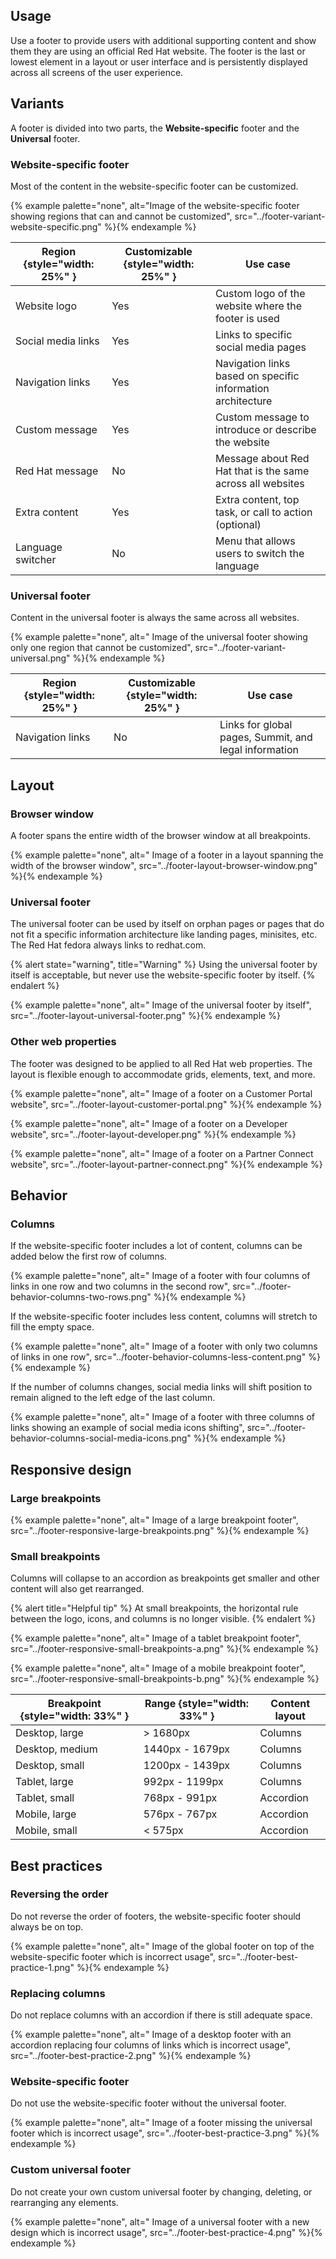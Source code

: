 ## Usage

Use a footer to provide users with additional supporting content and show them 
they are using an official Red Hat website. The footer is the last or lowest 
element in a layout or user interface and is persistently displayed across all 
screens of the user experience.

## Variants

A footer is divided into two parts, the **Website-specific** footer and the 
**Universal** footer.

### Website-specific footer 
Most of the content in the website-specific footer can be customized.

{% example palette="none",
          alt="Image of the website-specific footer showing regions that can and cannot be customized",
          src="../footer-variant-website-specific.png" %}{% endexample %}

| Region {style="width: 25%" } | Customizable {style="width: 25%" } | Use case                                                    |
| ---------------------------- | ---------------------------------- | ----------------------------------------------------------- |
| Website logo                 | Yes                                | Custom logo of the website where the footer is used         |
| Social media links           | Yes                                | Links to specific social media pages                        |
| Navigation links             | Yes                                | Navigation links based on specific information architecture |
| Custom message               | Yes                                | Custom message to introduce or describe the website         |
| Red Hat message              | No                                 | Message about Red Hat that is the same across all websites  |
| Extra content                | Yes                                | Extra content, top task, or call to action (optional)       |
| Language switcher            | No                                 | Menu that allows users to switch the language               |

### Universal footer 
Content in the universal footer is always the same across all websites.

{% example palette="none",
          alt=" Image of the universal footer showing only one region that cannot be customized",
          src="../footer-variant-universal.png" %}{% endexample %}

| Region {style="width: 25%" } | Customizable {style="width: 25%" } | Use case                                              |
| ---------------------------- | ---------------------------------- | ----------------------------------------------------- |
| Navigation links             | No                                 | Links for global pages, Summit, and legal information |

## Layout
### Browser window
A footer spans the entire width of the browser window at all breakpoints.

{% example palette="none",
          alt=" Image of a footer in a layout spanning the width of the browser window",
          src="../footer-layout-browser-window.png" %}{% endexample %}

### Universal footer

The universal footer can be used by itself on orphan pages or pages that do not 
fit a specific information architecture like landing pages, minisites, etc. The 
Red Hat fedora always links to redhat.com.

{% alert state="warning", title="Warning" %}
Using the universal footer by itself is acceptable, but never use the 
website-specific footer by itself.
{% endalert %}

{% example palette="none",
          alt=" Image of the universal footer by itself",
          src="../footer-layout-universal-footer.png" %}{% endexample %}

### Other web properties

The footer was designed to be applied to all Red Hat web properties. The layout 
is flexible enough to accommodate grids, elements, text, and more.

{% example palette="none",
          alt=" Image of a footer on a Customer Portal website",
          src="../footer-layout-customer-portal.png" %}{% endexample %}

{% example palette="none",
          alt=" Image of a footer on a Developer website",
          src="../footer-layout-developer.png" %}{% endexample %}

{% example palette="none",
          alt=" Image of a footer on a Partner Connect website",
          src="../footer-layout-partner-connect.png" %}{% endexample %}

## Behavior

### Columns

If the website-specific footer includes a lot of content, columns can be added 
below the first row of columns.

{% example palette="none",
          alt=" Image of a footer with four columns of links in one row and two columns in the second row",
          src="../footer-behavior-columns-two-rows.png" %}{% endexample %}

If the website-specific footer includes less content, columns will stretch to 
fill the empty space.

{% example palette="none",
          alt=" Image of a footer with only two columns of links in one row",
          src="../footer-behavior-columns-less-content.png" %}{% endexample %}

If the number of columns changes, social media links will shift position to 
remain aligned to the left edge of the last column.

{% example palette="none",
          alt=" Image of a footer with three columns of links showing an example of social media icons shifting",
          src="../footer-behavior-columns-social-media-icons.png" %}{% endexample %}

## Responsive design

### Large breakpoints

{% example palette="none",
          alt=" Image of a large breakpoint footer",
          src="../footer-responsive-large-breakpoints.png" %}{% endexample %}

### Small breakpoints

Columns will collapse to an accordion as breakpoints get smaller and other 
content will also get rearranged.

{% alert title="Helpful tip" %}
At small breakpoints, the horizontal rule between the logo, icons, and columns 
is no longer visible.
{% endalert %}

{% example palette="none",
          alt=" Image of a tablet breakpoint footer",
          src="../footer-responsive-small-breakpoints-a.png" %}{% endexample %}

{% example palette="none",
          alt=" Image of a mobile breakpoint footer",
          src="../footer-responsive-small-breakpoints-b.png" %}{% endexample %}

| Breakpoint {style="width: 33%" } | Range {style="width: 33%" } | Content layout |
| -------------------------------- | --------------------------- | -------------- |
| Desktop, large                   | > 1680px                    | Columns        |
| Desktop, medium                  | 1440px - 1679px             | Columns        |
| Desktop, small                   | 1200px - 1439px             | Columns        |
| Tablet, large                    | 992px - 1199px              | Columns        |
| Tablet, small                    | 768px - 991px               | Accordion      |
| Mobile, large                    | 576px - 767px               | Accordion      |
| Mobile, small                    | < 575px                     | Accordion      |

## Best practices
### Reversing the order

Do not reverse the order of footers, the website-specific footer should always 
be on top.

{% example palette="none",
          alt=" Image of the global footer on top of the website-specific footer which is incorrect usage",
          src="../footer-best-practice-1.png" %}{% endexample %}

### Replacing columns

Do not replace columns with an accordion if there is still adequate space.

{% example palette="none",
          alt=" Image of a desktop footer with an accordion replacing four columns of links which is incorrect usage",
          src="../footer-best-practice-2.png" %}{% endexample %}

### Website-specific footer

Do not use the website-specific footer without the universal footer.

{% example palette="none",
          alt=" Image of a footer missing the universal footer which is incorrect usage",
          src="../footer-best-practice-3.png" %}{% endexample %}

### Custom universal footer

Do not create your own custom universal footer by changing, deleting, or 
rearranging any elements.

{% example palette="none",
          alt=" Image of a universal footer with a new design which is incorrect usage",
          src="../footer-best-practice-4.png" %}{% endexample %}

